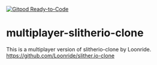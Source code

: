 [![Gitpod Ready-to-Code](https://img.shields.io/badge/Gitpod-Ready--to--Code-blue?logo=gitpod)](https://gitpod.io/#https://github.com/darshanpanse/multiplayer-slitherio-clone) 

# multiplayer-slitherio-clone
This is a multiplayer version of slitherio-clone by Loonride.
https://github.com/Loonride/slither.io-clone
